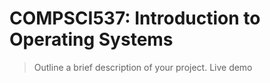 # COMPSCI537: Introduction to Operating Systems 
> Outline a brief description of your project.
> Live demo 
